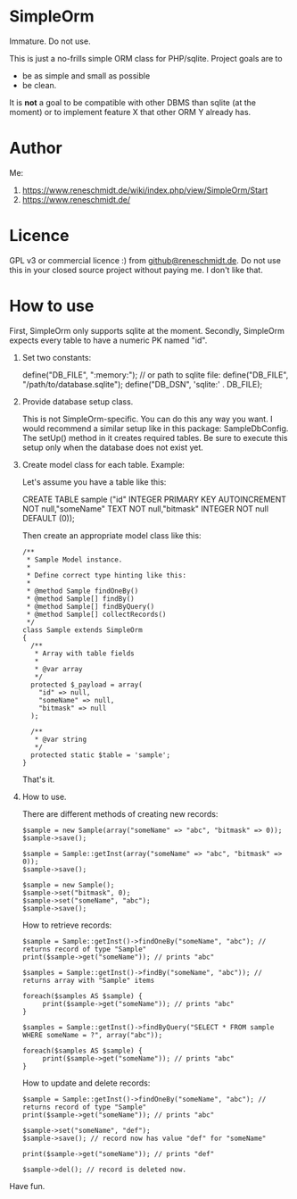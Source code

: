 # SimpleOrm
Immature. Do not use.

This is just a no-frills simple ORM class for PHP/sqlite. Project goals are to

  - be as simple and small as possible
  - be clean.

It is **not** a goal to be compatible with other DBMS than sqlite (at the moment) or to implement feature X that
other ORM Y already has.

# Author

Me:

1. https://www.reneschmidt.de/wiki/index.php/view/SimpleOrm/Start
2. https://www.reneschmidt.de/

# Licence

GPL v3 or commercial licence :) from github@reneschmidt.de. Do not use this in your closed source project
without paying me. I don't like that.

# How to use

First, SimpleOrm only supports sqlite at the moment. Secondly, SimpleOrm expects every table to have a
numeric PK named "id".

1. Set two constants:

   define("DB_FILE", ":memory:"); // or path to sqlite file: define("DB_FILE", "/path/to/database.sqlite");
   define("DB_DSN", 'sqlite:' . DB_FILE);

2. Provide database setup class.

   This is not SimpleOrm-specific. You can do this any way you want. I would recommend a similar setup like in this
   package: SampleDbConfig. The setUp() method in it creates required tables. Be sure to execute this setup only
   when the database does not exist yet.

3. Create model class for each table. Example:

   Let's assume you have a table like this:

   CREATE TABLE sample ("id" INTEGER PRIMARY KEY AUTOINCREMENT NOT null,"someName" TEXT NOT null,"bitmask" INTEGER NOT null DEFAULT (0));

   Then create an appropriate model class like this:

       /**
        * Sample Model instance.
        *
        * Define correct type hinting like this:
        *
        * @method Sample findOneBy()
        * @method Sample[] findBy()
        * @method Sample[] findByQuery()
        * @method Sample[] collectRecords()
        */
       class Sample extends SimpleOrm
       {
         /**
          * Array with table fields
          *
          * @var array
          */
         protected $_payload = array(
           "id" => null,
           "someName" => null,
           "bitmask" => null
         );

         /**
          * @var string
          */
         protected static $table = 'sample';
       }

   That's it.

4. How to use.

   There are different methods of creating new records:

       $sample = new Sample(array("someName" => "abc", "bitmask" => 0));
       $sample->save();

       $sample = Sample::getInst(array("someName" => "abc", "bitmask" => 0));
       $sample->save();

       $sample = new Sample();
       $sample->set("bitmask", 0);
       $sample->set("someName", "abc");
       $sample->save();

   How to retrieve records:

       $sample = Sample::getInst()->findOneBy("someName", "abc"); // returns record of type "Sample"
       print($sample->get("someName")); // prints "abc"

       $samples = Sample::getInst()->findBy("someName", "abc")); // returns array with "Sample" items

       foreach($samples AS $sample) {
            print($sample->get("someName")); // prints "abc"
       }

       $samples = Sample::getInst()->findByQuery("SELECT * FROM sample WHERE someName = ?", array("abc"));

       foreach($samples AS $sample) {
            print($sample->get("someName")); // prints "abc"
       }

    How to update and delete records:

       $sample = Sample::getInst()->findOneBy("someName", "abc"); // returns record of type "Sample"
       print($sample->get("someName")); // prints "abc"

       $sample->set("someName", "def");
       $sample->save(); // record now has value "def" for "someName"

       print($sample->get("someName")); // prints "def"

       $sample->del(); // record is deleted now.

Have fun.